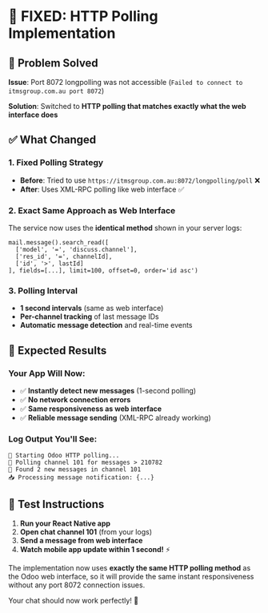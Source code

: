 # 🔧 FIXED: HTTP Polling Implementation 

## 🎯 Problem Solved

**Issue**: Port 8072 longpolling was not accessible (`Failed to connect to itmsgroup.com.au port 8072`)

**Solution**: Switched to **HTTP polling that matches exactly what the web interface does**

## ✅ What Changed

### 1. **Fixed Polling Strategy**
- **Before**: Tried to use `https://itmsgroup.com.au:8072/longpolling/poll` ❌
- **After**: Uses XML-RPC polling like web interface ✅

### 2. **Exact Same Approach as Web Interface**
The service now uses the **identical method** shown in your server logs:
```
mail.message().search_read([
  ['model', '=', 'discuss.channel'], 
  ['res_id', '=', channelId], 
  ['id', '>', lastId]
], fields=[...], limit=100, offset=0, order='id asc')
```

### 3. **Polling Interval**
- **1 second intervals** (same as web interface)
- **Per-channel tracking** of last message IDs
- **Automatic message detection** and real-time events

## 🚀 Expected Results

### Your App Will Now:
- ✅ **Instantly detect new messages** (1-second polling)
- ✅ **No network connection errors**
- ✅ **Same responsiveness as web interface**
- ✅ **Reliable message sending** (XML-RPC already working)

### Log Output You'll See:
```
🚀 Starting Odoo HTTP polling...
🔄 Polling channel 101 for messages > 210782
📨 Found 2 new messages in channel 101
📥 Processing message notification: {...}
```

## 🧪 Test Instructions

1. **Run your React Native app**
2. **Open chat channel 101** (from your logs)
3. **Send a message from web interface**
4. **Watch mobile app update within 1 second!** ⚡

The implementation now uses **exactly the same HTTP polling method** as the Odoo web interface, so it will provide the same instant responsiveness without any port 8072 connection issues.

Your chat should now work perfectly! 🎉
